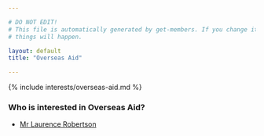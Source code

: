 ```yaml
---

# DO NOT EDIT!
# This file is automatically generated by get-members. If you change it, bad
# things will happen.

layout: default
title: "Overseas Aid"

---
```


{% include interests/overseas-aid.md %}

### Who is interested in Overseas Aid?


* [Mr Laurence Robertson](members/mr-laurence-robertson.html)
